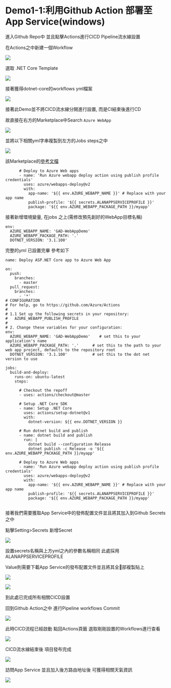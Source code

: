 
# Demo1-1:利用Github Action 部署至App Service(windows)

進入Github Repo中 並且點擊Actions進行CICD Pipeline流水線設置

在Actions之中新建一個Workflow

![](Demo1/2020-10-22-16-57-56.png)

選取 .NET Core Template

![](Demo1/2020-10-22-16-58-40.png)

接著獲得dotnet-core的workflows yml檔案

![](Demo1/2020-10-22-17-00-22.png)

接著此Demo並不將CICD流水線分開進行設置, 而是CI結束後進行CD

故直接在右方的Marketplace中Search `Azure WebApp`

![](Demo1/2020-10-22-17-04-32.png)

並將以下相關yml字串複製到左方的Jobs steps之中

![](Demo1/2020-10-22-17-06-26.png)

該Marketplace的[參考文檔](https://github.com/marketplace/actions/azure-webapp)

```
      # Deploy to Azure Web apps
      - name: 'Run Azure webapp deploy action using publish profile credentials'
        uses: azure/webapps-deploy@v2
        with: 
          app-name: '${{ env.AZURE_WEBAPP_NAME }}' # Replace with your app name
          publish-profile: '${{ secrets.ALANAPPSERVICEPROFILE }}'
          package: '${{ env.AZURE_WEBAPP_PACKAGE_PATH }}/myapp'
```

接著新增環境變量, 在jobs 之上(需修改預先創好的WebApp目標名稱)

```
env:
  AZURE_WEBAPP_NAME: 'GAD-WebAppDemo'
  AZURE_WEBAPP_PACKAGE_PATH: '.'
  DOTNET_VERSION: '3.1.100'
```

完整的yml 已設置完畢 參考如下

```
name: Deploy ASP.NET Core app to Azure Web App

on:
  push:
    branches:
      - master
  pull_request:
    branches:
      - '*'
# CONFIGURATION
# For help, go to https://github.com/Azure/Actions
#
# 1.1 Set up the following secrets in your repository:
#   AZURE_WEBAPP_PUBLISH_PROFILE
#
# 2. Change these variables for your configuration:
env:
  AZURE_WEBAPP_NAME: 'GAD-WebAppDemo'    # set this to your application's name
  AZURE_WEBAPP_PACKAGE_PATH: '.'      # set this to the path to your web app project, defaults to the repository root
  DOTNET_VERSION: '3.1.100'           # set this to the dot net version to use

jobs:
  build-and-deploy:
    runs-on: ubuntu-latest
    steps:

      # Checkout the repoff
      - uses: actions/checkout@master
      
      # Setup .NET Core SDK
      - name: Setup .NET Core
        uses: actions/setup-dotnet@v1
        with:
          dotnet-version: ${{ env.DOTNET_VERSION }} 
      
      # Run dotnet build and publish
      - name: dotnet build and publish
        run: |
          dotnet build --configuration Release
          dotnet publish -c Release -o '${{ env.AZURE_WEBAPP_PACKAGE_PATH }}/myapp' 
    
      # Deploy to Azure Web apps
      - name: 'Run Azure webapp deploy action using publish profile credentials'
        uses: azure/webapps-deploy@v2
        with: 
          app-name: '${{ env.AZURE_WEBAPP_NAME }}' # Replace with your app name
          publish-profile: '${{ secrets.ALANAPPSERVICEPROFILE }}'
          package: '${{ env.AZURE_WEBAPP_PACKAGE_PATH }}/myapp'
      

```

接著我們需要獲取App Service中的發佈配置文件並且將其加入到Github Secrets之中

點擊Setting>Secrets 新增Secret

![](Demo1/2020-10-22-17-11-58.png)

設置secrets名稱與上方yml之內的參數名稱相同
此處採用ALANAPPSERVICEPROFILE

Value則需要下載App Service的發布配置文件並且將其全部複製貼上

![](Demo1/2020-10-22-17-13-45.png)

![](Demo1/2020-10-22-17-14-13.png)

到此處已完成所有相關CICD設置

回到Github Action之中 進行Pipeline workflows Commit

![](Demo1/2020-10-22-17-15-44.png)

此時CICD流程已經啟動 點回Actions頁籤 選取剛剛設置的Workflows進行查看

![](Demo1/2020-10-22-17-17-47.png)

CICD流水線結束後 項目發布完成

![](Demo1/2020-10-22-17-18-43.png)

訪問App Service 並且加入後方路由地址後 可獲得相關天氣資訊

![](Demo1/2020-10-22-17-19-53.png)